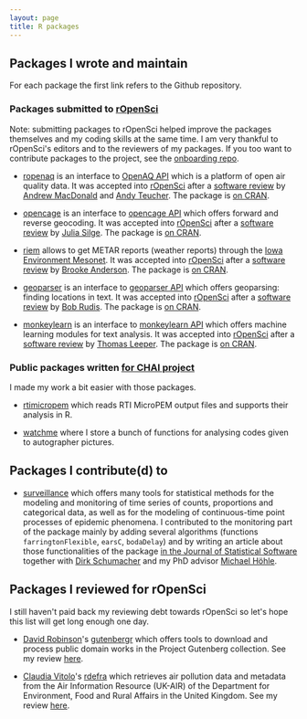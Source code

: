```yaml
---
layout: page
title: R packages
---
```


## Packages I wrote and maintain

For each package the first link refers to the Github repository.

### Packages submitted to [rOpenSci](http://ropensci.org/)

Note: submitting packages to rOpenSci helped improve the packages themselves and my coding skills at the same time. I am very thankful to rOpenSci's editors and to the reviewers of my packages. If you too want to contribute packages to the project, see the [onboarding repo](https://github.com/ropensci/onboarding/).

* [ropenaq](https://github.com/ropenscilabs/ropenaq) is an interface to [OpenAQ API](https://openaq.org/) which is a platform of open air quality data. It was accepted into [rOpenSci](http://ropensci.org/) after a [software review](https://github.com/ropensci/onboarding/issues/24) by [Andrew MacDonald](https://github.com/aammd) and [Andy Teucher](https://github.com/ateucher). The package is [on CRAN](https://CRAN.R-project.org/package=ropenaq).

* [opencage](https://github.com/ropenscilabs/opencage) is an interface to [opencage API](https://geocoder.opencagedata.com/) which offers forward and reverse geocoding. It was accepted into [rOpenSci](http://ropensci.org/) after a [software review](https://github.com/ropensci/onboarding/issues/36) by [Julia Silge](https://github.com/juliasilge). The package is [on CRAN](https://CRAN.R-project.org/package=opencage).

* [riem](https://github.com/ropenscilabs/riem) allows to get METAR reports (weather reports) through the [Iowa Environment Mesonet](https://mesonet.agron.iastate.edu/request/download.phtml?network=IN__ASOS). It was accepted into [rOpenSci](http://ropensci.org/) after a [software review](https://github.com/ropensci/onboarding/issues/39) by [Brooke Anderson](https://github.com/geanders). The package is [on CRAN](https://CRAN.R-project.org/package=riem).

* [geoparser](https://github.com/ropenscilabs/geoparser) is an interface to [geoparser API](https://geoparser.io) which offers geoparsing: finding locations in text. It was accepted into [rOpenSci](http://ropensci.org/) after a [software review](https://github.com/ropensci/onboarding/issues/43) by [Bob Rudis](https://github.com/hrbrmstr). The package is [on CRAN](https://CRAN.R-project.org/package=geoparser).

* [monkeylearn](https://github.com/ropenscilabs/geoparser) is an interface to [monkeylearn API](http://monkeylearn.com/) which offers machine learning modules for text analysis. It was accepted into [rOpenSci](http://ropensci.org/) after a [software review](https://github.com/ropensci/onboarding/issues/45) by [Thomas Leeper](https://github.com/leeper). The package is [on CRAN](https://CRAN.R-project.org/package=monkeylearn).

### Public packages written [for CHAI project](http://www.chaiproject.org/)

I made my work a bit easier with those packages.

* [rtimicropem](https://github.com/masalmon/rtimicropem) which reads RTI MicroPEM output files and supports their analysis in R.

* [watchme](https://github.com/masalmon/watchme) where I store a bunch of functions for analysing codes given to autographer pictures.



## Packages I contribute(d) to

* [surveillance](https://cran.r-project.org/web/packages/surveillance/) which offers many tools for statistical methods for the modeling and monitoring of time series of counts, proportions and categorical data, as well as for the modeling of continuous-time point processes of epidemic phenomena. I contributed to the monitoring part of the package mainly by adding several algorithms (functions `farringtonFlexible`, `earsC`, `bodaDelay`) and by writing an article about those functionalities of the package [in the Journal of Statistical Software](https://www.jstatsoft.org/article/view/v070i10) together with [Dirk Schumacher](https://www.dirk-schumacher.net/) and my PhD advisor [Michael Höhle](http://staff.math.su.se/hoehle/).

## Packages I reviewed for rOpenSci

I still haven't paid back my reviewing debt towards rOpenSci so let's hope this list will get long enough one day.

* [David Robinson](https://github.com/dgrtwo)'s [gutenbergr](https://github.com/ropenscilabs/gutenbergr) which  offers tools to download and process public domain works in the Project Gutenberg collection. See my review [here](https://github.com/ropensci/onboarding/issues/41).

* [Claudia Vitolo](https://github.com/cvitolo)'s [rdefra](https://github.com/ropenscilabs/rdefra) which  retrieves air pollution data and metadata from the Air Information Resource (UK-AIR) of the Department for Environment, Food and Rural Affairs in the United Kingdom. See my review [here](https://github.com/ropensci/onboarding/issues/68).